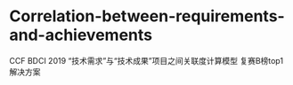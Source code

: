 # Correlation-between-requirements-and-achievements
CCF BDCI 2019 “技术需求”与“技术成果”项目之间关联度计算模型 复赛B榜top1解决方案
